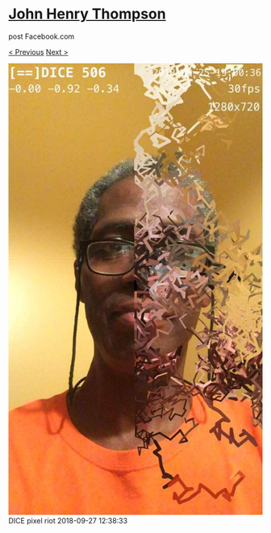 # [John Henry Thompson](../README.md)
post Facebook.com

[< Previous](2018-09-27-4.md) [Next >](2018-09-24-1.md)

[![](../media/2018-09-27/Timeline-Photos-DICE-pixel-riot.jpg)](../README.md)
DICE pixel riot
2018-09-27 12:38:33